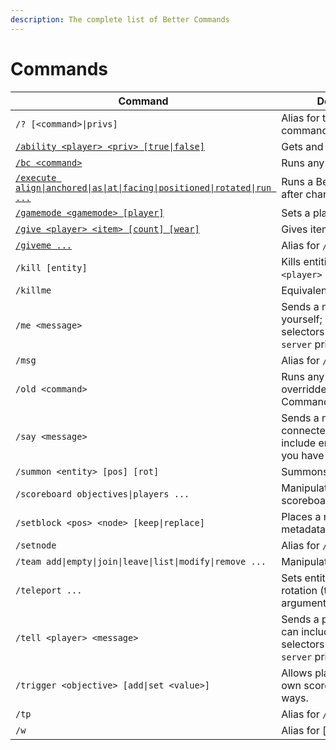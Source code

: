 ```yaml
---
description: The complete list of Better Commands
---
```


# Commands

| Command                                                                                | Description                                                                                          |
| -------------------------------------------------------------------------------------- | ---------------------------------------------------------------------------------------------------- |
| `/? [<command>\|privs]`                                                                | Alias for the built-in `/help` command                                                               |
| [`/ability <player> <priv> [true\|false]`](ability.md)                                 | Gets and sets player privs                                                                           |
| [`/bc <command>`](bc.md)                                                               | Runs any Better Command                                                                              |
| [`/execute align\|anchored\|as\|at\|facing\|positioned\|rotated\|run ...`](execute.md) | Runs a Better Command after changing the context)                                                    |
| [`/gamemode <gamemode> [player]`](gamemode.md)                                         | Sets a player's gamemode                                                                             |
| [`/give <player> <item> [count] [wear]`](give.md)                                      | Gives items to players                                                                               |
| [`/giveme ...`](give.md)                                                               | Alias for `/give @s ...`                                                                             |
| `/kill [entity]`                                                                       | Kills entities (or self if `<player>` left out)                                                      |
| `/killme`                                                                              | Equivalent to `/kill @s`                                                                             |
| `/me <message>`                                                                        | Sends a message about yourself; can include entity selectors if you have the `server` priv           |
| `/msg`                                                                                 | Alias for `/tell`                                                                                    |
| `/old <command>`                                                                       | Runs any command overridden by a Better Command                                                      |
| `/say <message>`                                                                       | Sends a message to all connected players; can include entity selectors if you have the `server` priv |
| `/summon <entity> [pos] [rot]`                                                         | Summons an entity                                                                                    |
| `/scoreboard objectives\|players ...`                                                  | Manipulates the scoreboard                                                                           |
| `/setblock <pos> <node> [keep\|replace]`                                               | Places a node (supports metadata/param1/param2)                                                      |
| `/setnode`                                                                             | Alias for `/setblock`                                                                                |
| `/team add\|empty\|join\|leave\|list\|modify\|remove ...`                              | Manipulates teams.                                                                                   |
| `/teleport ...`                                                                        | Sets entities' position and rotation (too many argument combinations).                               |
| `/tell <player> <message>`                                                             | Sends a private message; can include entity selectors if you have the `server` priv                  |
| `/trigger <objective> [add\|set <value>]`                                              | Allows players to set their own scores in controlled ways.                                           |
| `/tp`                                                                                  | Alias for `/teleport`                                                                                |
| `/w`                                                                                   | Alias for \[`/tell`]                                                                                 |
